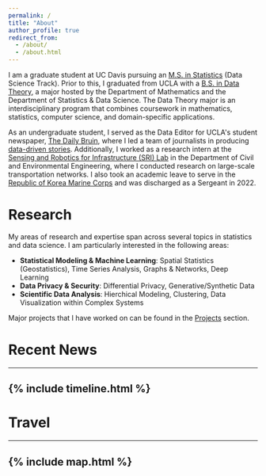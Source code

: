 ```yaml
---
permalink: /
title: "About"
author_profile: true
redirect_from: 
  - /about/
  - /about.html
---
```


I am a graduate student at UC Davis pursuing an [M.S. in Statistics](https://statistics.ucdavis.edu/) (Data Science Track). Prior to this, I graduated from UCLA with a [B.S. in Data Theory](https://datatheory.ucla.edu/learning/), a major hosted by the Department of Mathematics and the Department of Statistics & Data Science. The Data Theory major is an interdisciplinary program that combines coursework in mathematics, statistics, computer science, and domain-specific applications.

As an undergraduate student, I served as the Data Editor for UCLA's student newspaper, [The Daily Bruin](https://dailybruin.com/), where I led a team of journalists in producing [data-driven stories](https://stack.dailybruin.com/). Additionally, I worked as a research intern at the [Sensing and Robotics for Infrastructure (SRI) Lab](https://sri-lab.seas.ucla.edu/) in the Department of Civil and Environmental Engineering, where I conducted research on large-scale transportation networks. I also took an academic leave to serve in the [Republic of Korea Marine Corps](https://www.rokmc.mil.kr:10005/index.do) and was discharged as a Sergeant in 2022.

<!-- For more information, please refer to my [resume](http://cjunwon.github.io/files/Junwon_Choi_resume.pdf). -->

Research
===

My areas of research and expertise span across several topics in statistics and data science. I am particularly interested in the following areas:

- **Statistical Modeling & Machine Learning**: Spatial Statistics (Geostatistics), Time Series Analysis, Graphs & Networks, Deep Learning
- **Data Privacy & Security**: Differential Privacy, Generative/Synthetic Data
- **Scientific Data Analysis**: Hierchical Modeling, Clustering, Data Visualization within Complex Systems

<!-- - Spatial Statistics
  - Geostatistics
- Scientific Data Analysis
- Differential Privacy
- Generative/Synthetic Data
- Graphs & Networks
- Machine Learning
- Time Series Analysis -->

Major projects that I have worked on can be found in the [Projects](http://cjunwon.github.io/projects/) section.

Recent News
===
---
{% include timeline.html %}
---


Travel
===
---
{% include map.html %}
---